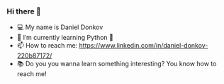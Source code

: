   ###    Hi there 👋 ###
- 💻 My name is Daniel Donkov
- 🌱 I’m currently learning Python 🐍
- 📫 How to reach me: https://www.linkedin.com/in/daniel-donkov-220b87172/
- 📚 Do you you wanna learn something interesting? You know how to reach me!
